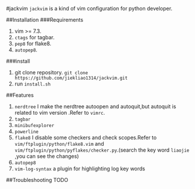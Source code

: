 #jackvim
`jackvim` is a kind of vim configuration for python developer.

##Installation
###Requirements
1. vim >= 7.3.
2. `ctags` for tagbar.
3. `pep8` for flake8.
4. `autopep8`.

###install
1. git clone repository. `git clone https://github.com/jiekliao1314/jackvim.git`
2. run `install.sh`

##Features
1. `nerdtree` I make the nerdtree autoopen and autoquit,but autoquit is related to vim version .Refer to `vimrc`.
2. `tagbar`
3. `minibufexplorer`
4. `powerline`
4. `flake8` I disable some checkers and check scopes.Refer to `vim/ftplugin/python/flake8.vim` and `vim/ftplugin/python/pyflakes/checker.py`.(search the key word `liaojie` ,you can see the changes)
5. `autopep8`
6. `vim-log-syntax` a plugin for highlighting log key words

##Troubleshooting
TODO
